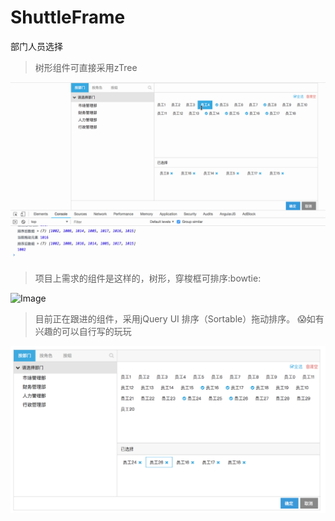 # ShuttleFrame
部门人员选择
> 树形组件可直接采用zTree

![Image](zTreefm.gif)

> 项目上需求的组件是这样的，树形，穿梭框可排序:bowtie:

![Image](ShuttleFrame.png)

> 目前正在跟进的组件，采用jQuery UI 排序（Sortable）拖动排序。 :scream:如有兴趣的可以自行写的玩玩

![Image](frame.png)

